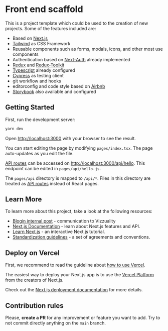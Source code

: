 # Front end scaffold

This is a project template which could be used to the creation of new projects. Some of the features included are:

* Based on [Next.js](https://nextjs.org/)
* [Tailwind](https://tailwindcss.com/) as CSS Framework
* Reusable components such as forms, modals, icons, and other most use components
* Authentication based on [Next-Auth](https://next-auth.js.org/) already implemented
* [Redux](https://redux.js.org/) and [Redux-Toolkit](https://redux-toolkit.js.org/)
* [Typescript](https://www.typescriptlang.org/) already configured
* [Cypress](https://www.cypress.io/) as testing client
* git workflow and hooks
* editorconfig and code style based on [Airbnb](https://github.com/airbnb/javascript)
* [Storybook](https://storybook.js.org/) also available and configured

## Getting Started

First, run the development server:

```bash
yarn dev
```

Open [http://localhost:3000](http://localhost:3000) with your browser to see the result.

You can start editing the page by modifying `pages/index.tsx`. The page auto-updates as you edit the file.

[API routes](https://nextjs.org/docs/api-routes/introduction) can be accessed on [http://localhost:3000/api/hello](http://localhost:3000/api/hello). This endpoint can be edited in `pages/api/hello.js`.

The `pages/api` directory is mapped to `/api/*`. Files in this directory are treated as [API routes](https://nextjs.org/docs/api-routes/introduction) instead of React pages.

## Learn More

To learn more about this project, take a look at the following resources:

- [Blogin internal post](https://vizzuality.blogin.co/posts/a-scaffold-to-rule-all-of-them-135768) - communication to Vizzuality
- [Next.js Documentation](https://nextjs.org/docs) - learn about Next.js features and API.
- [Learn Next.js](https://nextjs.org/learn) - an interactive Next.js tutorial.
- [Standardization guidelines](https://vizzuality.github.io/frontismos/docs/guidelines/standardization/) - a set of agreements and conventions.

## Deploy on Vercel

First, we recommend to read the guideline about [how to use Vercel](https://vizzuality.github.io/frontismos/docs/guidelines/vercel/).

The easiest way to deploy your Next.js app is to use the [Vercel Platform](https://vercel.com/new?utm_medium=default-template&filter=next.js&utm_source=create-next-app&utm_campaign=create-next-app-readme) from the creators of Next.js.

Check out the [Next.js deployment documentation](https://nextjs.org/docs/deployment) for more details.

## Contribution rules

Please, **create a PR** for any improvement or feature you want to add. Try to not commit directly anything on the `main` branch.
